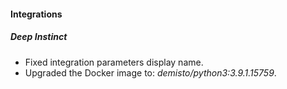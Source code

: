 
#### Integrations
##### Deep Instinct
- Fixed integration parameters display name.
- Upgraded the Docker image to: *demisto/python3:3.9.1.15759*.